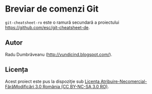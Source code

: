 Breviar de comenzi Git
=====================================================

`git-cheatsheet-ro` este o ramură secundară a proiectului https://github.com/esc/git-cheatsheet-de.

Autor
-----

Radu Dumbrăveanu (http://vundicind.blogspot.com/).


Licența
-------

Acest proiect este pus la dispoziţie sub [Licența Atribuire-Necomercial-FărăModificări 3.0 România (CC BY-NC-SA 3.0 RO)](
http://creativecommons.org/licenses/by-nc-sa/3.0/ro/).
